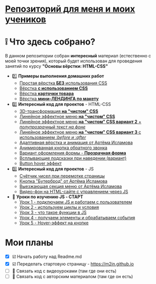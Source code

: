 # [Репозиторий для меня и моих учеников](https://m2in.github.io)
# :grey_exclamation: Что здесь собрано?
В данном репозитории собран **интересный** материал (естественно с моей точки зрения), который будет использован для проведения занятий по курсу **"Основы вёрстки: HTML-CSS"**
- :one: **Примеры выполнения домашних работ**
  - [Простая вёрстка **БЕЗ** использования CSS](https://m2in.github.io/lesson1/)
  - [Вёрстка **с использованием CSS**](https://m2in.github.io/lesson3/)
  - [Вёрстка **карточки товара**](https://m2in.github.io/lesson4/)
  - [Вёрстка **мини-ЛЕНДИНГА по макету**](https://m2in.github.io/lesson5/)
- :two: **Интересный код для проектов** - HTML-CSS
  - [3D-трансформация **на "чистом" CSS**](https://m2in.github.io/3d-transform/)
  - [Линейное эффектное меню **на "чистом" CSS**](https://m2in.github.io/LineMenu/)
  - [Линейное эффектное меню **на "чистом" CSS вариант 2** + *полупрозрачный текст на фоне*](https://m2in.github.io/LineMenu2/)
  - [Линейное эффектное меню **на "чистом" CSS вариант 3** с использованием *:before и :after*](https://m2in.github.io/MenuStyle/)
  - [Адаптивная вёрстка и анимация от Артёма Исламова](https://m2in.github.io/adaptivGA/)
  - [Анимированная кнопка обратного звонка](https://m2in.github.io/PhonePulse/)
  - [Вариант оформления формы - **Прозрачная форма**](https://m2in.github.io/FormStile/)
  - [Всплывающие подсказки при наведении (вариант)](https://m2in.github.io/HelpUp/)
  - [Button hover эффект](https://m2in.github.io/BtnHover/)
- :three: **Интересный код для проектов** - JS
  - [Счётчик чисел при перемотке страницы](https://m2in.github.io/numcount/)
  - [Кнопка "Бутерброд" от Артёма Исламова](https://m2in.github.io/GAburger/)
  - [Выезжающая секция меню от Артёма Исламова](https://m2in.github.io/GAMenuLeft/)
  - [Видео-фон на HTML-сайте с управлением через JS](https://m2in.github.io/videoFon/)
- :1234: **Уроки по изучению JS - СТАРТ**
  - [Урок 1 - подключаем JS и работаем с пользователем](https://m2in.github.io/AV-JS/lesson1/)
  - [Урок 2 - используем циклы и условия](https://m2in.github.io/AV-JS/lesson2/)
  - [Урок 3 - что такое функции в JS](https://m2in.github.io/AV-JS/lesson3/)
  - [Урок 4 - получаем элементы и обрабатываем события](https://m2in.github.io/AV-JS/lesson4/)
  - [Урок 5 - Hover-эффект на кнопке](https://m2in.github.io/hoverSokirka/index.html)
 # Мои планы
  - [X] :ballot_box_with_check: Начать работу над Readme.md   
  - [X] :ballot_box_with_check: Переделать стартовую страницу -  https://m2in.github.io
  - [ ] :black_square_button: Связать код с видеоуроками (там где они есть)
  - [ ] :black_square_button: Связать код с авторским материалом (там где он есть)
